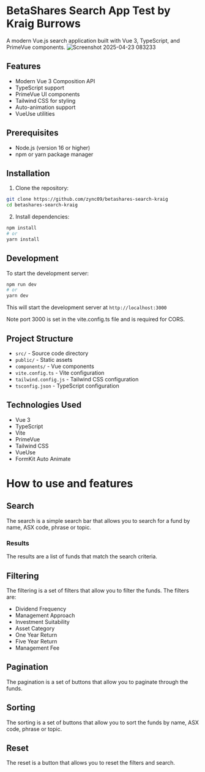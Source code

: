 # BetaShares Search App Test by Kraig Burrows

A modern Vue.js search application built with Vue 3, TypeScript, and PrimeVue components.
![Screenshot 2025-04-23 083233](https://github.com/user-attachments/assets/d4057b44-b89d-4735-9523-88fc8bb9055c)

## Features

- Modern Vue 3 Composition API
- TypeScript support
- PrimeVue UI components
- Tailwind CSS for styling
- Auto-animation support
- VueUse utilities

## Prerequisites

- Node.js (version 16 or higher)
- npm or yarn package manager

## Installation

1. Clone the repository:

```bash
git clone https://github.com/zync09/betashares-search-kraig
cd betashares-search-kraig
```

2. Install dependencies:

```bash
npm install
# or
yarn install
```

## Development

To start the development server:

```bash
npm run dev
# or
yarn dev
```

This will start the development server at `http://localhost:3000`

Note port 3000 is set in the vite.config.ts file and is required for CORS.

## Project Structure

- `src/` - Source code directory
- `public/` - Static assets
- `components/` - Vue components
- `vite.config.ts` - Vite configuration
- `tailwind.config.js` - Tailwind CSS configuration
- `tsconfig.json` - TypeScript configuration

## Technologies Used

- Vue 3
- TypeScript
- Vite
- PrimeVue
- Tailwind CSS
- VueUse
- FormKit Auto Animate

# How to use and features

## Search

The search is a simple search bar that allows you to search for a fund by name, ASX code, phrase or topic.

### Results

The results are a list of funds that match the search criteria.

## Filtering

The filtering is a set of filters that allow you to filter the funds. The filters are:

- Dividend Frequency
- Management Approach
- Investment Suitability
- Asset Category
- One Year Return
- Five Year Return
- Management Fee

## Pagination

The pagination is a set of buttons that allow you to paginate through the funds.

## Sorting

The sorting is a set of buttons that allow you to sort the funds by name, ASX code, phrase or topic.

## Reset

The reset is a button that allows you to reset the filters and search.
